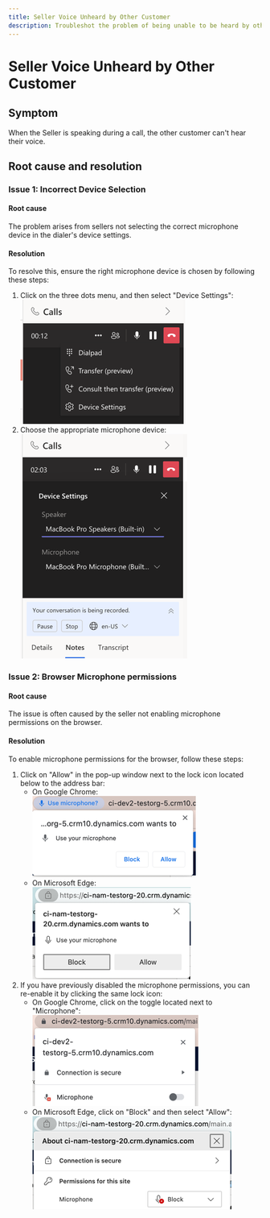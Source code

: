 ```yaml
---
title: Seller Voice Unheard by Other Customer
description: Troubleshot the problem of being unable to be heard by other customer.
---
```


# Seller Voice Unheard by Other Customer

## Symptom
When the Seller is speaking during a call, the other customer can't hear their voice.

## Root cause and resolution
### Issue 1: Incorrect Device Selection

#### Root cause
The problem arises from sellers not selecting the correct microphone device in the dialer's device settings.

#### Resolution
To resolve this, ensure the right microphone device is chosen by following these steps:
1. Click on the three dots menu, and then select "Device Settings":  
   ![Dialer menu](media/seller-voice-unheard-by-other-customer/dialer-menu.png)  
2. Choose the appropriate microphone device:  
   ![Dialer device settings](media/seller-voice-unheard-by-other-customer/dialer-device-settings.png)  

### Issue 2: Browser Microphone permissions

#### Root cause
The issue is often caused by the seller not enabling microphone permissions on the browser.

#### Resolution
To enable microphone permissions for the browser, follow these steps:
1. Click on "Allow" in the pop-up window next to the lock icon located below to the address bar:  
   * On Google Chrome:  
   ![Chrome allow microphone](media/seller-voice-unheard-by-other-customer/chrome-allow-microphone.png)  
   * On Microsoft Edge:  
   ![Edge allow microphone](media/seller-voice-unheard-by-other-customer/edge-allow-microphone.png)
2. If you have previously disabled the microphone permissions, you can re-enable it by clicking the same lock icon:  
   * On Google Chrome, click on the toggle located next to "Microphone":  
   ![Chrome enable microphone](media/seller-voice-unheard-by-other-customer/chrome-enable-microphone.png)   
   * On Microsoft Edge, click on "Block" and then select "Allow":  
   ![Edge enable microphone](media/seller-voice-unheard-by-other-customer/edge-enable-microphone.png)
